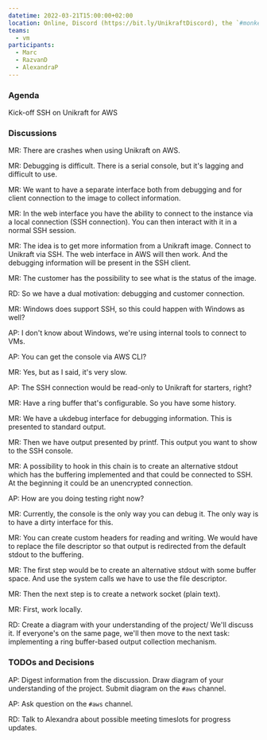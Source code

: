 ```yaml
---
datetime: 2022-03-21T15:00:00+02:00
location: Online, Discord (https://bit.ly/UnikraftDiscord), the `#monkey-business` voice channel
teams:
  - vm
participants:
  - Marc
  - RazvanD
  - AlexandraP
---
```


### Agenda

Kick-off SSH on Unikraft for AWS

### Discussions

MR: There are crashes when using Unikraft on AWS.

MR: Debugging is difficult.
There is a serial console, but it's lagging and difficult to use.

MR: We want to have a separate interface both from debugging and for client connection to the image to collect information.

MR: In the web interface you have the ability to connect to the instance via a local connection (SSH connection).
You can then interact with it in a normal SSH session.

MR: The idea is to get more information from a Unikraft image.
Connect to Unikraft via SSH.
The web interface in AWS will then work.
And the debugging information will be present in the SSH client.

MR: The customer has the possibility to see what is the status of the image.

RD: So we have a dual motivation: debugging and customer connection.

MR: Windows does support SSH, so this could happen with Windows as well?

AP: I don't know about Windows, we're using internal tools to connect to VMs.

AP: You can get the console via AWS CLI?

MR: Yes, but as I said, it's very slow.

AP: The SSH connection would be read-only to Unikraft for starters, right?

MR: Have a ring buffer that's configurable.
So you have some history.

MR: We have a ukdebug interface for debugging information.
This is presented to standard output.

MR: Then we have output presented by printf.
This output you want to show to the SSH console.

MR: A possibility to hook in this chain is to create an alternative stdout which has the buffering implemented and that could be connected to SSH.
At the beginning it could be an unencrypted connection.

AP: How are you doing testing right now?

MR: Currently, the console is the only way you can debug it.
The only way is to have a dirty interface for this.

MR: You can create custom headers for reading and writing.
We would have to replace the file descriptor so that output is redirected from the default stdout to the buffering.

MR: The first step would be to create an alternative stdout with some buffer space.
And use the system calls we have to use the file descriptor.

MR: Then the next step is to create a network socket (plain text).

MR: First, work locally.

RD: Create a diagram with your understanding of the project/
We'll discuss it.
If everyone's on the same page, we'll then move to the next task: implementing a ring buffer-based output collection mechanism.

### TODOs and Decisions

AP: Digest information from the discussion.
Draw diagram of your understanding of the project.
Submit diagram on the `#aws` channel.

AP: Ask question on the `#aws` channel.

RD: Talk to Alexandra about possible meeting timeslots for progress updates.
